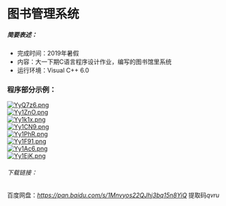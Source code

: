 # 图书管理系统  
 ##### 简要表述：    
+ 完成时间：2019年暑假    
+ 内容：大一下期C语言程序设计作业，编写的图书馆里系统    
+ 运行环境：Visual C++ 6.0    
### 程序部分示例： 
[![YyQ7z6.png](https://s1.ax1x.com/2020/05/15/YyQ7z6.png)](https://imgchr.com/i/YyQ7z6)  
[![Yy1ZnO.png](https://s1.ax1x.com/2020/05/15/Yy1ZnO.png)](https://imgchr.com/i/Yy1ZnO)  
[![Yy1k1x.png](https://s1.ax1x.com/2020/05/15/Yy1k1x.png)](https://imgchr.com/i/Yy1k1x)  
[![Yy1CN9.png](https://s1.ax1x.com/2020/05/15/Yy1CN9.png)](https://imgchr.com/i/Yy1CN9)  
[![Yy1PhR.png](https://s1.ax1x.com/2020/05/15/Yy1PhR.png)](https://imgchr.com/i/Yy1PhR)  
[![Yy1F91.png](https://s1.ax1x.com/2020/05/15/Yy1F91.png)](https://imgchr.com/i/Yy1F91)  
[![Yy1Ac6.png](https://s1.ax1x.com/2020/05/15/Yy1Ac6.png)](https://imgchr.com/i/Yy1Ac6)  
[![Yy1EjK.png](https://s1.ax1x.com/2020/05/15/Yy1EjK.png)](https://imgchr.com/i/Yy1EjK)  
###### 下载链接：  
百度网盘：*https://pan.baidu.com/s/1Mnvyos22QJhj3bq15n8YiQ* 提取码*qvru*  
